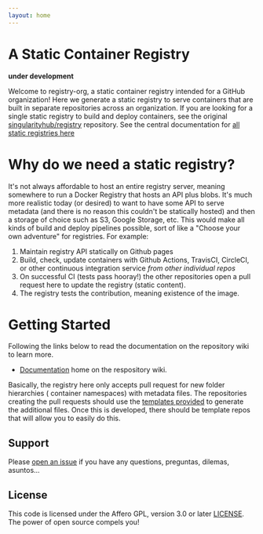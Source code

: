 ```yaml
---
layout: home
---
```


# A Static Container Registry

**under development**

Welcome to registry-org, a static container registry intended for
a GitHub organization! Here we generate a static registry to serve
containers that are built in separate repositories across an organization. If
you are looking for a single static registry to build and deploy containers,
see the original [singularityhub/registry](https://www.github.com/singularityhub/registry) 
repository. See the central documentation for 
[all static registries here](https://www.github.com/singularityhub/registry/wiki)

# Why do we need a static registry?

It's not always affordable to host an entire registry server, meaning somewhere
to run a Docker Registry that hosts an API plus blobs. It's much more realistic
today (or desired) to want to have some API to serve metadata (and there is no reason
this couldn't be statically hosted) and then a storage of choice such as S3, 
Google Storage, etc. This would make all kinds of build and deploy pipelines possible,
sort of like a "Choose your own adventure" for registries. For example:

 1. Maintain registry API statically on Github pages
 2. Build, check, update containers with Github Actions, TravisCI, CircleCI, or other continuous integration service *from other individual repos*
 3. On successful CI (tests pass hooray!) the other repositories open a pull request here to update the registry (static content).
 4. The registry tests the contribution, meaning existence of the image.

# Getting Started

Following the links below to read the documentation on the repository wiki to learn more.

 - [Documentation](https://github.com/singularityhub/registry/wiki) home on the respository wiki.

Basically, the registry here only accepts pull request for new folder hierarchies ( container
namespaces) with metadata files. The repositories creating the pull requests should
use the [templates provided](_templates) to generate the additional files. Once this is 
developed, there should be template repos that will allow you to easily do this.

## Support

Please [open an issue](https://www.github.com/singularityhub/registry-org/) if you
have any questions, preguntas, dilemas, asuntos... 

## License

This code is licensed under the Affero GPL, version 3.0 or later [LICENSE](LICENSE). 
The power of open source compels you!
